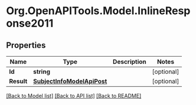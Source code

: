 # Org.OpenAPITools.Model.InlineResponse2011
## Properties

Name | Type | Description | Notes
------------ | ------------- | ------------- | -------------
**Id** | **string** |  | [optional] 
**Result** | [**SubjectInfoModelApiPost**](SubjectInfoModelApiPost.md) |  | [optional] 

[[Back to Model list]](../README.md#documentation-for-models) [[Back to API list]](../README.md#documentation-for-api-endpoints) [[Back to README]](../README.md)

